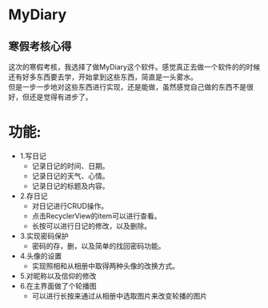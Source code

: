 # MyDiary<br>
## 寒假考核心得
这次的寒假考核，我选择了做MyDiary这个软件。感觉真正去做一个软件的的时候还有好多东西要去学，开始拿到这些东西，简直是一头雾水。<br>
但是一步一步地对这些东西进行实现，还是能做，虽然感觉自己做的东西不是很好，但还是觉得有进步了。<br>
# 功能:<br>
* 1.写日记<br>
  * 记录日记的时间、日期。<br>
  * 记录日记的天气、心情。<br>
  * 记录日记的标题及内容。<br>
* 2.存日记<br>
  * 对日记进行CRUD操作。<br>
  * 点击RecyclerView的item可以进行查看。<br>
  * 长按可以进行日记的修改，以及删除。<br>
* 3.实现密码保护<br>
  * 密码的存，删，以及简单的找回密码功能。<br>
* 4.头像的设置<br>
  * 实现照相和从相册中取得两种头像的改换方式。<br>
* 5.对昵称以及信仰的修改<br>
* 6.在主界面做了个轮播图<br>
  * 可以进行长按来通过从相册中选取图片来改变轮播的图片<br>
